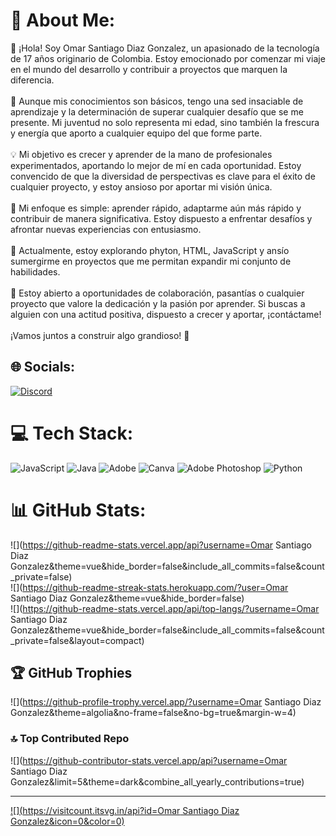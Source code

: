 # 💫 About Me:
👋 ¡Hola! Soy Omar Santiago Diaz Gonzalez, un apasionado de la tecnología de 17 años originario de Colombia. Estoy emocionado por comenzar mi viaje en el mundo del desarrollo y contribuir a proyectos que marquen la diferencia.<br><br>🌱 Aunque mis conocimientos son básicos, tengo una sed insaciable de aprendizaje y la determinación de superar cualquier desafío que se me presente. Mi juventud no solo representa mi edad, sino también la frescura y energía que aporto a cualquier equipo del que forme parte.<br><br>💡 Mi objetivo es crecer y aprender de la mano de profesionales experimentados, aportando lo mejor de mí en cada oportunidad. Estoy convencido de que la diversidad de perspectivas es clave para el éxito de cualquier proyecto, y estoy ansioso por aportar mi visión única.<br><br>🚀 Mi enfoque es simple: aprender rápido, adaptarme aún más rápido y contribuir de manera significativa. Estoy dispuesto a enfrentar desafíos y afrontar nuevas experiencias con entusiasmo.<br><br>🔧 Actualmente, estoy explorando phyton, HTML, JavaScript y ansío sumergirme en proyectos que me permitan expandir mi conjunto de habilidades.<br><br>🤝 Estoy abierto a oportunidades de colaboración, pasantías o cualquier proyecto que valore la dedicación y la pasión por aprender. Si buscas a alguien con una actitud positiva, dispuesto a crecer y aportar, ¡contáctame!<br><br>¡Vamos juntos a construir algo grandioso! 🚀


## 🌐 Socials:
[![Discord](https://img.shields.io/badge/Discord-%237289DA.svg?logo=discord&logoColor=white)](https://discord.gg/Omar_Santiago_Diaz_Gonzalez) 

# 💻 Tech Stack:
![JavaScript](https://img.shields.io/badge/javascript-%23323330.svg?style=for-the-badge&logo=javascript&logoColor=%23F7DF1E) ![Java](https://img.shields.io/badge/java-%23ED8B00.svg?style=for-the-badge&logo=openjdk&logoColor=white) ![Adobe](https://img.shields.io/badge/adobe-%23FF0000.svg?style=for-the-badge&logo=adobe&logoColor=white) ![Canva](https://img.shields.io/badge/Canva-%2300C4CC.svg?style=for-the-badge&logo=Canva&logoColor=white) ![Adobe Photoshop](https://img.shields.io/badge/adobe%20photoshop-%2331A8FF.svg?style=for-the-badge&logo=adobe%20photoshop&logoColor=white) ![Python](https://img.shields.io/badge/python-3670A0?style=for-the-badge&logo=python&logoColor=ffdd54)
# 📊 GitHub Stats:
![](https://github-readme-stats.vercel.app/api?username=Omar Santiago Diaz Gonzalez&theme=vue&hide_border=false&include_all_commits=false&count_private=false)<br/>
![](https://github-readme-streak-stats.herokuapp.com/?user=Omar Santiago Diaz Gonzalez&theme=vue&hide_border=false)<br/>
![](https://github-readme-stats.vercel.app/api/top-langs/?username=Omar Santiago Diaz Gonzalez&theme=vue&hide_border=false&include_all_commits=false&count_private=false&layout=compact)

## 🏆 GitHub Trophies
![](https://github-profile-trophy.vercel.app/?username=Omar Santiago Diaz Gonzalez&theme=algolia&no-frame=false&no-bg=true&margin-w=4) 

### 🔝 Top Contributed Repo
![](https://github-contributor-stats.vercel.app/api?username=Omar Santiago Diaz Gonzalez&limit=5&theme=dark&combine_all_yearly_contributions=true) 

---
[![](https://visitcount.itsvg.in/api?id=Omar Santiago Diaz Gonzalez&icon=0&color=0)](https://visitcount.itsvg.in)

<!-- Proudly created with GPRM ( https://gprm.itsvg.in ) -->

